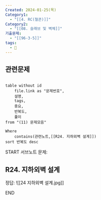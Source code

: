 ```yaml
---
Created: 2024-01-25(목)
Category1:
  - "[[4. RC(철콘)]]"
Category2:
  - "[[08. 슬래브 및 벽체]]"
기출문제:
  - "[[96-3-5]]"
tags:
  - 🧮
---
```

## 관련문제
```dataview

table without id
	file.link as "문제번호",
	설명,
	tags,
	중요,
	반복도,
	풀이
from "(11) 문제모음"

Where
	contains(관련노트,[[R24. 지하외벽 설계]])
sort 반복도 desc

```

START
서브노트
문제:  
## R24. 지하외벽 설계 


정답: 
![[24 지하외벽 설계.jpg]]
<!--ID: 1704617828310-->
END

